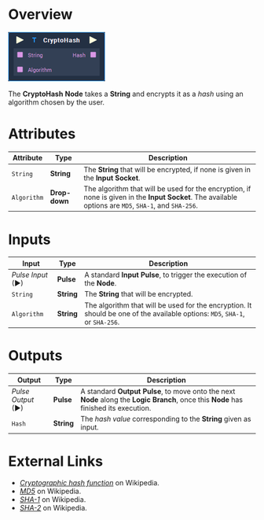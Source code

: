 # Overview

![The CryptoHash Node.](../../.gitbook/assets/node-cryptohash.png)

The **CryptoHash** **Node** takes a **String** and encrypts it as a _hash_ using an algorithm chosen by the user.

# Attributes

|Attribute|Type|Description|
|---|---|---|
| `String` | **String** | The **String** that will be encrypted, if none is given in the **Input Socket**. |
| `Algorithm` | **Drop-down** | The algorithm that will be used for the encryption, if none is given in the **Input Socket**. The available options are `MD5`, `SHA-1`, and `SHA-256`. |

# Inputs

|Input|Type|Description|
|---|---|---|
|*Pulse Input* (►)|**Pulse**|A standard **Input Pulse**, to trigger the execution of the **Node**.|
| `String` | **String** | The **String** that will be encrypted. |
| `Algorithm` | **String** | The algorithm that will be used for the encryption. It should be one of the available options: `MD5`, `SHA-1`, or `SHA-256`. |

# Outputs

|Output|Type|Description|
|---|---|---|
|*Pulse Output* (►)|**Pulse**|A standard **Output Pulse**, to move onto the next **Node** along the **Logic Branch**, once this **Node** has finished its execution.|
| `Hash` | **String** | The _hash value_ corresponding to the **String** given as input. |


# External Links

* [_Cryptographic hash function_](https://en.wikipedia.org/wiki/Cryptographic_hash_function) on Wikipedia.
* [_MD5_](https://en.wikipedia.org/wiki/MD5) on Wikipedia.
* [_SHA-1_](https://en.wikipedia.org/wiki/SHA-1) on Wikipedia.
* [_SHA-2_](https://en.wikipedia.org/wiki/SHA-2) on Wikipedia.